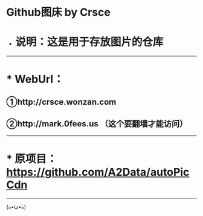 Github图床 by Crsce
===
* # 说明：这是用于存放图片的仓库
---
# * WebUrl：
## ①http://crsce.wonzan.com
## ②http://mark.0fees.us （这个要翻墙才能访问）
---
# * 原项目：https://github.com/A2Data/autoPicCdn
---
(๑•́ω•̀๑)
